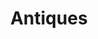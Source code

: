 ---
title: Antiques
crosslinks:
- translator
- whatisthisthing
- castiron
- translation
- Translations
- coins
- Watches
- Militariacollecting
- whatsthisworth
- Mid_Century
- Archeology
- IndianCountry
- pics
- Hallmarks
- DavidBowie
- swords
- WhatIsThisPainting
- vintage
- spam
- quilting
---